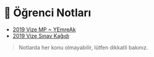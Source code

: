 # 📕 Öğrenci Notları

<!--Index-->

- [2019 Vize MP ~ YEmreAk](./2019%20Vize%20MP%20~%20YEmreAk.pdf)
- [2019 Vize Sınav Kağıdı](./2019%20Vize%20S%C4%B1nav%20Ka%C4%9F%C4%B1d%C4%B1.pdf)

<!--Index-->

> Notlarda her konu olmayabilir, lütfen dikkatli bakınız.
